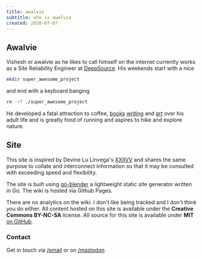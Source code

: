 ```yaml
---
title: awalvie
subtitle: who is awalvie
created: 2020-07-07
---
```


## Awalvie

Vishesh or awalvie as he likes to call himself on the internet currently
works as a Site Reliability Engineer at
[DeepSource](https://deepsource.io/). His weekends start with a nice

```sh
mkdir super_awesome_project
```

and end with a keyboard banging

```sh
rm -rf ./super_awesome_project
```

He developed a fatal attraction to coffee, [books](books.html)
[writing](writing.html) and [art](art.html) over his adult life and is
greatly fond of running and aspires to hike and explore nature.

## Site

This site is inspired by Devine Lu Linvega's
[XXIIVV](https://wiki.xxiivv.com/site/home.html) and shares the same
purpose to collate and interconnect information so that it may be
consulted with exceeding speed and flexibility.

The site is built using
[go-blender](https://github.com/awalvie/go-blender) a lightweight static
site generator written in Go. The wiki is hosted via Github Pages.

There are no analytics on the wiki. I don't like being tracked and I don't
think you do either. All content hosted on this site is available under
the **Creative Commons BY-NC-SA** license. All source for this site is
available under **MIT** [on GitHub](https://github.com/awalvie/lyceum).

### Contact

Get in touch via [/email](mailto:agrawal.vishesh.178@gmail.com) or on
[/mastodon](https://merveilles.town/@awalvie)
